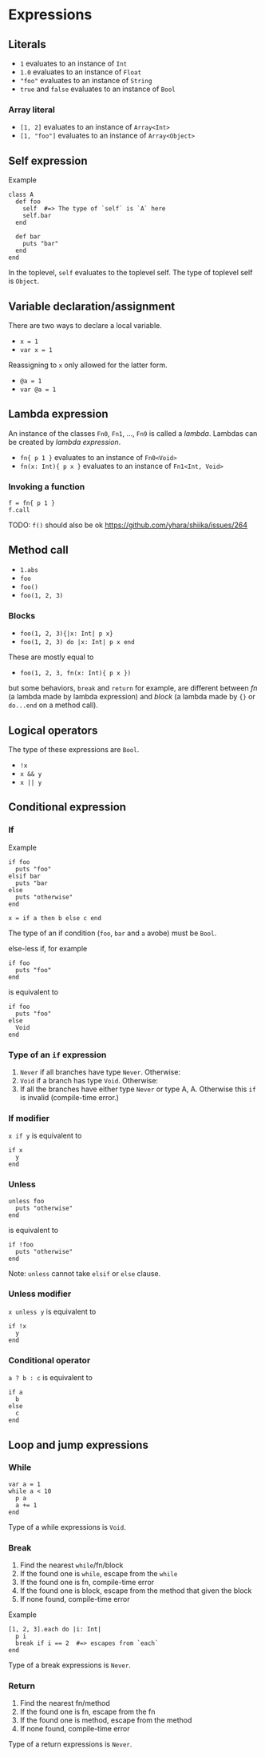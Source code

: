 # Expressions

## Literals

- `1` evaluates to an instance of `Int`
- `1.0` evaluates to an instance of `Float`
- `"foo"` evaluates to an instance of `String`
- `true` and `false` evaluates to an instance of `Bool`

### Array literal

- `[1, 2]` evaluates to an instance of `Array<Int>`
- `[1, "foo"]` evaluates to an instance of `Array<Object>`

## Self expression

Example

```sk
class A
  def foo
    self  #=> The type of `self` is `A` here
    self.bar
  end

  def bar
    puts "bar"
  end
end
```

In the toplevel, `self` evaluates to the toplevel self. The type of toplevel self is `Object`.

## Variable declaration/assignment

There are two ways to declare a local variable.

- `x = 1`
- `var x = 1`

Reassigning to `x` only allowed for the latter form.

- `@a = 1`
- `var @a = 1`

## Lambda expression

An instance of the classes `Fn0`, `Fn1`, ..., `Fn9` is called a _lambda_. Lambdas can be created by _lambda expression_.

- `fn{ p 1 }` evaluates to an instance of `Fn0<Void>`
- `fn(x: Int){ p x }` evaluates to an instance of `Fn1<Int, Void>`

### Invoking a function

```sk
f = fn{ p 1 }
f.call
```

TODO: `f()` should also be ok https://github.com/yhara/shiika/issues/264

## Method call

- `1.abs`
- `foo`
- `foo()`
- `foo(1, 2, 3)`

### Blocks

- `foo(1, 2, 3){|x: Int| p x}`
- `foo(1, 2, 3) do |x: Int| p x end`

These are mostly equal to

- `foo(1, 2, 3, fn(x: Int){ p x })`

but some behaviors, `break` and `return` for example, are different between _fn_ (a lambda made by lambda expression) and _block_ (a lambda made by `{}` or `do...end` on a method call).

## Logical operators

The type of these expressions are `Bool`.

- `!x`
- `x && y`
- `x || y`

## Conditional expression

### If

Example

```sk
if foo
  puts "foo"
elsif bar
  puts "bar
else
  puts "otherwise"
end

x = if a then b else c end
```

The type of an if condition (`foo`, `bar` and `a` avobe) must be `Bool`.

else-less if, for example

```sk
if foo
  puts "foo"
end
```

is equivalent to

```sk
if foo
  puts "foo"
else
  Void
end
```

### Type of an `if` expression

1. `Never` if all branches have type `Never`. Otherwise:
1. `Void` if a branch has type `Void`. Otherwise:
1. If all the branches have either type `Never` or type A, A.
   Otherwise this `if` is invalid (compile-time error.)

### If modifier

`x if y` is equivalent to

```sk
if x
  y
end
```

### Unless

```sk
unless foo
  puts "otherwise"
end
```

is equivalent to

```sk
if !foo
  puts "otherwise"
end
```

Note: `unless` cannot take `elsif` or `else` clause.

### Unless modifier

`x unless y` is equivalent to

```sk
if !x
  y
end
```

### Conditional operator

`a ? b : c` is equivalent to

```sk
if a
  b
else
  c
end
```

## Loop and jump expressions

### While

```sk
var a = 1
while a < 10
  p a
  a += 1
end
```

Type of a while expressions is `Void`.

### Break

1. Find the nearest `while`/fn/block
1. If the found one is `while`, escape from the `while`
1. If the found one is fn, compile-time error
1. If the found one is block, escape from the method that given the block
1. If none found, compile-time error

Example

```sk
[1, 2, 3].each do |i: Int|
  p i
  break if i == 2  #=> escapes from `each`
end
```

Type of a break expressions is `Never`.

### Return

1. Find the nearest fn/method
1. If the found one is fn, escape from the fn
1. If the found one is method, escape from the method
1. If none found, compile-time error

Type of a return expressions is `Never`.
